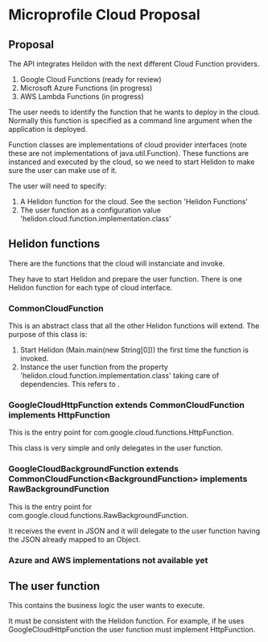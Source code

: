 # Microprofile Cloud Proposal

## Proposal

The API integrates Helidon with the next different Cloud Function providers.
1. Google Cloud Functions (ready for review)
2. Microsoft Azure Functions (in progress)
3. AWS Lambda Functions (in progress)

The user needs to identify the function that he wants to deploy in the cloud. Normally this function is specified as a command line argument when the application is deployed.

Function classes are implementations of cloud provider interfaces (note these are not implementations of java.util.Function). These functions are instanced and executed by the cloud, so we need to start Helidon to make sure the user can make use of it.

The user will need to specify:
1. A Helidon function for the cloud. See the section 'Helidon Functions'
2. The user function as a configuration value 'helidon.cloud.function.implementation.class'

## Helidon functions

There are the functions that the cloud will instanciate and invoke.

They have to start Helidon and prepare the user function. There is one Helidon function for each type of cloud interface.

### CommonCloudFunction<T>

This is an abstract class that all the other Helidon functions will extend. The purpose of this class is:

1. Start Helidon (Main.main(new String[0])) the first time the function is invoked.
2. Instance the user function from the property 'helidon.cloud.function.implementation.class' taking care of dependencies. This refers to <T>.

### GoogleCloudHttpFunction extends CommonCloudFunction<HttpFunction> implements HttpFunction

This is the entry point for com.google.cloud.functions.HttpFunction.

This class is very simple and only delegates in the user function.

### GoogleCloudBackgroundFunction<T> extends CommonCloudFunction<BackgroundFunction<T>> implements RawBackgroundFunction

This is the entry point for com.google.cloud.functions.RawBackgroundFunction.

It receives the event in JSON and it will delegate to the user function having the JSON already mapped to an Object.

### Azure and AWS implementations not available yet

## The user function

This contains the business logic the user wants to execute.

It must be consistent with the Helidon function. For example, if he uses GoogleCloudHttpFunction the user function must implement HttpFunction.